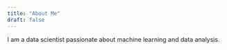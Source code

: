 ```yaml
---
title: "About Me"
draft: false
---
```


I am a data scientist passionate about machine learning and data analysis.